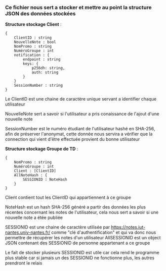 ### Ce fichier nous sert a stocker et mettre au point la structure JSON des données stockées

**Structure stockage Client** :

```
{
	ClientID : string
	NouvelleNote : bool
    NomPromo : string
    NuméroGroupe : int
    notification : {
        endpoint : string
        keys: {
            p256dh: string,
            auth: string
        }
    }
    SessionNumber : string
}
```

Le ClientID est une chaine de caractère unique servant a identifier chaque utilisateur

NouvelleNote sert a savoir si l'utilisateur a pris conaissance de l'ajout d'une nouvelle note

SessionNumber est le numéro étudiant de l'utilisateur hashé en SHA-256, afin de préserver l'anonymat, cette donnée nous servira a vérifier que la connection qui vient d'être effectuée provient du bonne utilisateur

**Structure stockage Groupe de TD** :
```
{
	NomPromo : string
	NuméroGroupe : int
	Client : [ClientID]
    AllNoteHash : {
        SESSIONID : NoteHash    
    }
}
```

Client contient tout les ClientID qui appartiennent à ce groupe

NoteHash est un hash SHA-256 généré a partir des données les plus récentes concernant les notes de l'utilisateur, cela nous sert a savoir si une nouvelle note a étée publiée

SESSIONID est une chaine de caractère utilisée par https://notes.iut-nantes.univ-nantes.fr/ comme "clé d'authentification" et qui va donc nous permettre de récupérer les notes d'un utilisateur
AllSESSIONID est un object JSON contenant des SESSIONID de personne appartenant a ce groupe

Le fait de stocker plusieurs SESSIONID est utile car cela rend le programme plus stable car si jamais un des SESSIONID ne fonctionne plus, les autres prendront le relais